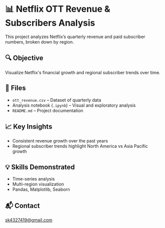 # 📊 Netflix OTT Revenue & Subscribers Analysis

This project analyzes Netflix’s quarterly revenue and paid subscriber numbers, broken down by region.

## 🔍 Objective
Visualize Netflix's financial growth and regional subscriber trends over time.

## 📁 Files
- `ott_revenue.csv` – Dataset of quarterly data
- Analysis notebook (`.ipynb`) – Visual and exploratory analysis
- `README.md` – Project documentation

## 📈 Key Insights
- Consistent revenue growth over the past years
- Regional subscriber trends highlight North America vs Asia Pacific growth

## 💡 Skills Demonstrated
- Time-series analysis
- Multi-region visualization
- Pandas, Matplotlib, Seaborn

## 📬 Contact
sk4327419@gmail.com
